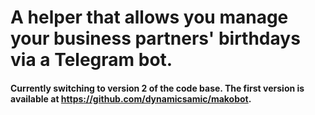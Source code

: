 # A helper that allows you manage your business partners' birthdays via a Telegram bot.
#### Currently switching to version 2 of the code base. The first version is available at https://github.com/dynamicsamic/makobot.